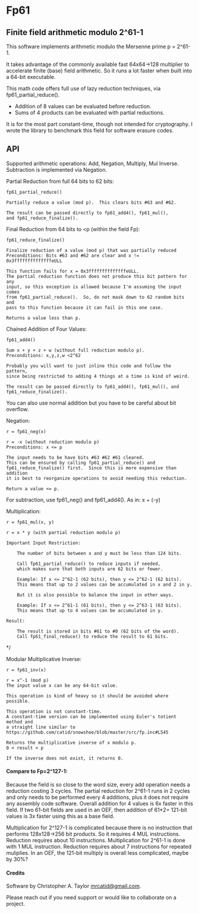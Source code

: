 # Fp61
## Finite field arithmetic modulo 2^61-1

This software implements arithmetic modulo the Mersenne prime p = 2^61-1.

It takes advantage of the commonly available fast 64x64->128 multiplier
to accelerate finite (base) field arithmetic.  So it runs a lot faster
when built into a 64-bit executable.

This math code offers full use of lazy reduction techniques,
via fp61_partial_reduce().
+ Addition of 8 values can be evaluated before reduction.
+ Sums of 4 products can be evaluated with partial reductions.

It is for the most part constant-time, though not intended for cryptography.
I wrote the library to benchmark this field for software erasure codes.

## API

Supported arithmetic operations: Add, Negation, Multiply, Mul Inverse.
Subtraction is implemented via Negation.

Partial Reduction from full 64 bits to 62 bits:

    fp61_partial_reduce()

    Partially reduce a value (mod p).  This clears bits #63 and #62.

    The result can be passed directly to fp61_add4(), fp61_mul(),
    and fp61_reduce_finalize().

Final Reduction from 64 bits to <p (within the field Fp):

    fp61_reduce_finalize()

    Finalize reduction of a value (mod p) that was partially reduced
    Preconditions: Bits #63 and #62 are clear and x != 0x3ffffffffffffffeULL

    This function fails for x = 0x3ffffffffffffffeULL.
    The partial reduction function does not produce this bit pattern for any
    input, so this exception is allowed because I'm assuming the input comes
    from fp61_partial_reduce().  So, do not mask down to 62 random bits and
    pass to this function because it can fail in this one case.

    Returns a value less than p.

Chained Addition of Four Values:

    fp61_add4()

    Sum x + y + z + w (without full reduction modulo p).
    Preconditions: x,y,z,w <2^62

    Probably you will want to just inline this code and follow the pattern,
    since being restricted to adding 4 things at a time is kind of weird.

    The result can be passed directly to fp61_add4(), fp61_mul(), and
    fp61_reduce_finalize().

You can also use normal addition but you have to be careful about bit overflow.

Negation:

    r = fp61_neg(x)

    r = -x (without reduction modulo p)
    Preconditions: x <= p

    The input needs to be have bits #63 #62 #61 cleared.
    This can be ensured by calling fp61_partial_reduce() and
    fp61_reduce_finalize() first.  Since this is more expensive than addition
    it is best to reorganize operations to avoid needing this reduction.

    Return a value <= p.

For subtraction, use fp61_neg() and fp61_add4().
As in: x + (-y)

Multiplication:

    r = fp61_mul(x, y)

    r = x * y (with partial reduction modulo p)

    Important Input Restriction:

        The number of bits between x and y must be less than 124 bits.

        Call fp61_partial_reduce() to reduce inputs if needed,
        which makes sure that both inputs are 62 bits or fewer.

        Example: If x <= 2^62-1 (62 bits), then y <= 2^62-1 (62 bits).
        This means that up to 2 values can be accumulated in x and 2 in y.

        But it is also possible to balance the input in other ways.

        Example: If x <= 2^61-1 (61 bits), then y <= 2^63-1 (63 bits).
        This means that up to 4 values can be accumulated in y.

    Result:

        The result is stored in bits #61 to #0 (62 bits of the word).
        Call fp61_final_reduce() to reduce the result to 61 bits.
*/

Modular Multiplicative Inverse:

    r = fp61_inv(x)

    r = x^-1 (mod p)
    The input value x can be any 64-bit value.

    This operation is kind of heavy so it should be avoided where possible.

    This operation is not constant-time.
    A constant-time version can be implemented using Euler's totient method and
    a straight line similar to https://github.com/catid/snowshoe/blob/master/src/fp.inc#L545

    Returns the multiplicative inverse of x modulo p.
    0 < result < p

    If the inverse does not exist, it returns 0.


#### Compare to Fp=2^127-1:

Because the field is so close to the word size, every add operation needs
a reduction costing 3 cycles.  The partial reduction for 2^61-1 runs in 2
cycles and only needs to be performed every 4 additions, plus it does not
require any assembly code software.
Overall addition for 4 values is 6x faster in this field.  If two 61-bit
fields are used in an OEF, then addition of 61*2= 121-bit values is 3x
faster using this as a base field.

Multiplication for 2^127-1 is complicated because there is no instruction
that performs 128x128->256 bit products.  So it requires 4 MUL instructions.
Reduction requires about 10 instructions.
Multiplication for 2^61-1 is done with 1 MUL instruction.
Reduction requires about 7 instructions for repeated muliplies.
In an OEF, the 121-bit multiply is overall less complicated, maybe by 30%?


#### Credits

Software by Christopher A. Taylor <mrcatid@gmail.com>.

Please reach out if you need support or would like to collaborate on a project.
